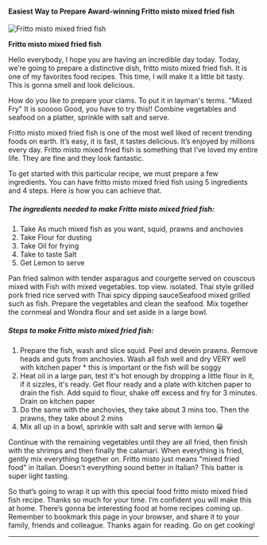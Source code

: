             

#### Easiest Way to Prepare Award-winning Fritto misto mixed fried fish

![Fritto misto mixed fried fish](https://img-global.cpcdn.com/recipes/5eb32135b7c049f6/751x532cq70/fritto-misto-mixed-fried-fish-recipe-main-photo.jpg)

**Fritto misto mixed fried fish**

Hello everybody, I hope you are having an incredible day today. Today, we’re going to prepare a distinctive dish, fritto misto mixed fried fish. It is one of my favorites food recipes. This time, I will make it a little bit tasty. This is gonna smell and look delicious.

How do you like to prepare your clams. To put it in layman's terms. "Mixed Fry" It is sooooo Good, you have to try this!! Combine vegetables and seafood on a platter, sprinkle with salt and serve.

Fritto misto mixed fried fish is one of the most well liked of recent trending foods on earth. It’s easy, it is fast, it tastes delicious. It’s enjoyed by millions every day. Fritto misto mixed fried fish is something that I’ve loved my entire life. They are fine and they look fantastic.

To get started with this particular recipe, we must prepare a few ingredients. You can have fritto misto mixed fried fish using 5 ingredients and 4 steps. Here is how you can achieve that.

##### The ingredients needed to make Fritto misto mixed fried fish:

1.  Take As much mixed fish as you want, squid, prawns and anchovies
2.  Take Flour for dusting
3.  Take Oil for frying
4.  Take to taste Salt
5.  Get Lemon to serve

Pan fried salmon with tender asparagus and courgette served on couscous mixed with Fish with mixed vegetables. top view. isolated. Thai style grilled pork fried rice served with Thai spicy dipping sauceSeafood mixed grilled such as fish. Prepare the vegetables and clean the seafood. Mix together the cornmeal and Wondra flour and set aside in a large bowl.

##### Steps to make Fritto misto mixed fried fish:

1.  Prepare the fish, wash and slice squid. Peel and devein prawns. Remove heads and guts from anchovies. Wash all fish well and dry VERY well with kitchen paper \* this is important or the fish will be soggy
2.  Heat oil in a large pan, test it's hot enough by dropping a little flour in it, if it sizzles, it's ready. Get flour ready and a plate with kitchen paper to drain the fish. Add squid to flour, shake off excess and fry for 3 minutes. Drain on kitchen paper
3.  Do the same with the anchovies, they take about 3 mins too. Then the prawns, they take about 2 mins
4.  Mix all up in a bowl, sprinkle with salt and serve with lemon 😀

Continue with the remaining vegetables until they are all fried, then finish with the shrimps and then finally the calamari. When everything is fried, gently mix everything together on. Fritto misto just means "mixed fried food" in Italian. Doesn't everything sound better in Italian? This batter is super light tasting.

So that’s going to wrap it up with this special food fritto misto mixed fried fish recipe. Thanks so much for your time. I’m confident you will make this at home. There’s gonna be interesting food at home recipes coming up. Remember to bookmark this page in your browser, and share it to your family, friends and colleague. Thanks again for reading. Go on get cooking!

* * *